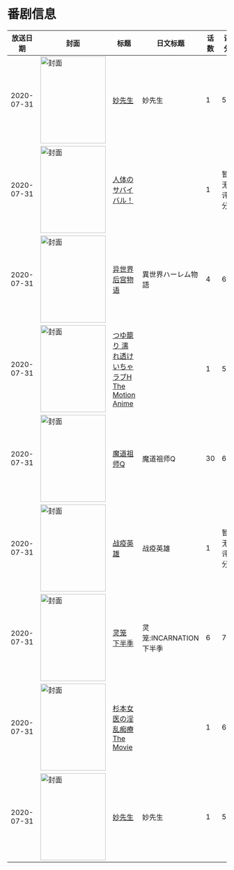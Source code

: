 # 番剧信息

|放送日期|封面|标题|日文标题|话数|评分|评分人数|
|---|---|---|---|---|---|---|
|2020-07-31|<img src="https://lain.bgm.tv/pic/cover/c/a2/da/294657_icyc5.jpg" alt="封面" style="width:150px;height:200px;object-fit:cover;">|[妙先生](https://bangumi.tv/subject/294657)|妙先生|1|5.3|224人评分|
|2020-07-31|<img src="https://lain.bgm.tv/pic/cover/c/e5/47/318411_kz4kt.jpg" alt="封面" style="width:150px;height:200px;object-fit:cover;">|[人体のサバイバル！](https://bangumi.tv/subject/318411)||1|暂无评分|少于10人评分|
|2020-07-31|<img src="https://bangumi.tv/img/no_icon_subject.png" alt="封面" style="width:150px;height:200px;object-fit:cover;">|[异世界后宫物语](https://bangumi.tv/subject/306659)|異世界ハーレム物語|4|6.2|396人评分|
|2020-07-31|<img src="https://bangumi.tv/img/no_icon_subject.png" alt="封面" style="width:150px;height:200px;object-fit:cover;">|[つゆ籠り 濡れ透けいちゃラブH The Motion Anime](https://bangumi.tv/subject/315999)||1|5.3|14人评分|
|2020-07-31|<img src="https://lain.bgm.tv/pic/cover/c/72/8d/289945_7cy4A.jpg" alt="封面" style="width:150px;height:200px;object-fit:cover;">|[魔道祖师Q](https://bangumi.tv/subject/289945)|魔道祖师Q|30|6.1|32人评分|
|2020-07-31|<img src="https://lain.bgm.tv/pic/cover/c/d0/61/312153_2cRzr.jpg" alt="封面" style="width:150px;height:200px;object-fit:cover;">|[战疫英雄](https://bangumi.tv/subject/312153)|战疫英雄|1|暂无评分|少于10人评分|
|2020-07-31|<img src="https://lain.bgm.tv/pic/cover/c/40/84/291095_I9Mmq.jpg" alt="封面" style="width:150px;height:200px;object-fit:cover;">|[灵笼 下半季](https://bangumi.tv/subject/291095)|灵笼:INCARNATION 下半季|6|7.0|1466人评分|
|2020-07-31|<img src="https://bangumi.tv/img/no_icon_subject.png" alt="封面" style="width:150px;height:200px;object-fit:cover;">|[杉本女医の淫乱痴療 The Movie](https://bangumi.tv/subject/325876)||1|6.3|23人评分|
|2020-07-31|<img src="https://lain.bgm.tv/pic/cover/c/a2/da/294657_icyc5.jpg" alt="封面" style="width:150px;height:200px;object-fit:cover;">|[妙先生](https://bangumi.tv/subject/294657)|妙先生|1|5.3|224人评分|
